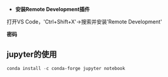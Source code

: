 + **<font style="color:rgb(18, 18, 18);">安装Remote Development插件</font>**

<font style="color:rgb(18, 18, 18);">打开VS Code，'Ctrl+Shift+X'->搜索并安装'Remote Development'</font>

**<font style="color:rgb(18, 18, 18);"></font>**

**<font style="color:rgb(18, 18, 18);">密码</font>**

**<font style="color:rgb(18, 18, 18);"></font>**

## jupyter的使用
```powershell
conda install -c conda-forge jupyter notebook
```

